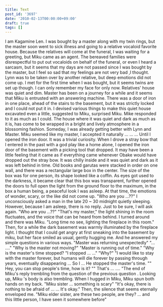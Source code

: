 ```yaml
---
title: Text
post_id: '3697'
date: '2010-02-13T00:00:00+09:00'
draft: true
tags: []
---
```


I am Kagamine Len. I was bought by a master along with my twin rings, but the master soon went to sick illness and going to a relative vocaloid favorite house. Because the relatives will come at the funeral, I was waiting for a greeting, but Miku came as an agent. The bereaved families were disrespectful to put out vocaloids on behalf of the funeral, or even I heard a sarcasm, but it seems that my days are not passed since I was bought by the master, but I feel so sad that my feelings are not very bad ,I thought. Lynn was to be taken over by another relative, but deep emotions did not come up. I met for the first time when I was bought, but it seems twins are set up though. I can only remember my face for only now. Relatives' house was quiet and dim. Master has been on a journey for a while and it seems that Miku is entrusted with an answering machine. There was a door of iron in one place, ahead of the stairs to the basement, but it was strictly locked and I could not put it in. I devised various things to make this quiet house excavated even a little, suggested to Miku, surprised Miku. Mike responded to it as much as I could. The house where it was quiet and dark as much as it is, has come to be wrapped in a bright and lively atmosphere in a blossoming fashion. Someday, I was already getting better with Lynn and Master. Miku seemed like my master, I accepted it naturally ... ... ... Until I opened the iron door. It was a trivial curiosity. When I drove a stray bow that I entered in the past with a god play like a home alone, I opened the iron door of the basement with a picking tool that dropped. It may have been a little feeling that it came as if everything came whenever Obake would have dropped out the stray bow. It was chilly inside and it was quiet and dark as it was left behind in time. Old books and garutas were stacked in order on one wall, and there was a rectangular large box in the center. The size of the box was for one person, its shape looked like a coffin. As eyes got used to the darkness, it became clear that this box was transparent, further opened the doors to full open the light from the ground floor to the maximum, in the box a human being, a peaceful look I was asleep. At that time, the emotions of wonder, scary, or the like did not come up. "Who are you ...??" I unconsciously asked a man in the late 20 ~ 30 midnight quietly sleeping. However, because I am asleep, there is no reply. Just to be sure, I will ask again. "Who are you ...??" "That's my master," the light shining in the room fluctuates, and the voice that can be heard from behind. I turned around and there was Miku. "Long time no see, lighting the fireplace in this room." Then, for a while the dark basement was warmly illuminated by the fireplace light. I thought that I could get angry at first sneaking into the basement by miku, but her face smiled as usual, gently hugging me. And he answered my simple questions in various ways. "Master was returning unexpectedly" "... ...." "Why is the master not moving?" "Master is running out of time." "Why is the master's time stopped? "I stopped ... ..." "Why?" "I would like to stay with the master forever, but humans will die forever by passing through years, eventually disappearing ... So I ... He stopped the master's time. "" Hey, you can stop people's time, how is it? "" That's ... .... "The end of Miku's reply trembling from the question of the previous question . Looking up, Miku 's body is also trembling. When I hugged in Miku, Miku spun both hands on my back. "Miku sister ... something is scary" "It's okay, there is nothing to be afraid of ... ... It's okay." Then, the silence that seems eternally enveloped me. "Miku elder sister, are these two people, are they? ... and this little person, I have seen it somewhere before"
